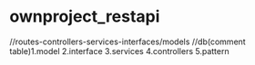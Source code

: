 # ownproject_restapi

//routes-controllers-services-interfaces/models
//db(comment table)1.model 2.interface 3.services 4.controllers 5.pattern
